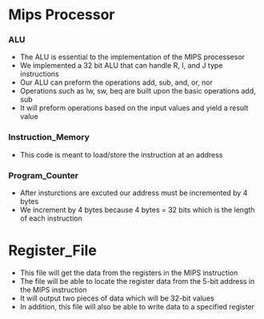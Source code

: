 # Mips Processor
### ALU
- The ALU is essential to the implementation of the MIPS processesor 
- We implemented a 32 bit ALU that can handle R, I, and J type instructions
- Our ALU can preform the operations add, sub, and, or, nor
- Operations such as lw, sw, beq are built upon the basic operations add, sub
- It will preform operations based on the input values and yield a result value

### Instruction_Memory
- This code is meant to load/store the instruction at an address

### Program_Counter
- After insturctions are excuted our address must be incremented by 4 bytes
- We increment by 4 bytes because 4 bytes = 32 bits which is the length of each instruction

# Register_File
- This file will get the data from the registers in the MIPS instruction
- The file will be able to locate the register data from the 5-bit address in the MIPS instruction
- It will output two pieces of data which will be 32-bit values
- In addition, this file will also be able to write data to a specified register